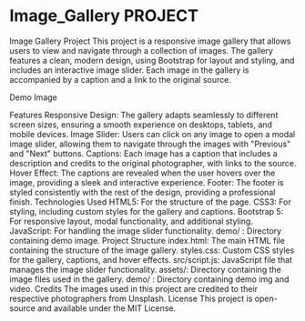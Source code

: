 # Image_Gallery PROJECT
Image Gallery Project
This project is a responsive image gallery that allows users to view and navigate through a collection of images. The gallery features a clean, modern design, using Bootstrap for layout and styling, and includes an interactive image slider. Each image in the gallery is accompanied by a caption and a link to the original source.

Demo Image

Features
Responsive Design: The gallery adapts seamlessly to different screen sizes, ensuring a smooth experience on desktops, tablets, and mobile devices.
Image Slider: Users can click on any image to open a modal image slider, allowing them to navigate through the images with "Previous" and "Next" buttons.
Captions: Each image has a caption that includes a description and credits to the original photographer, with links to the source.
Hover Effect: The captions are revealed when the user hovers over the image, providing a sleek and interactive experience.
Footer: The footer is styled consistently with the rest of the design, providing a professional finish.
Technologies Used
HTML5: For the structure of the page.
CSS3: For styling, including custom styles for the gallery and captions.
Bootstrap 5: For responsive layout, modal functionality, and additional styling.
JavaScript: For handling the image slider functionality.
demo/ : Directory containing demo image.
Project Structure
index.html: The main HTML file containing the structure of the image gallery.
styles.css: Custom CSS styles for the gallery, captions, and hover effects.
src/script.js: JavaScript file that manages the image slider functionality.
assets/: Directory containing the image files used in the gallery.
demo/ : Directory containing demo img and video.
Credits
The images used in this project are credited to their respective photographers from Unsplash.
License
This project is open-source and available under the MIT License.